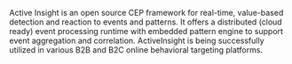 Active Insight is an open source CEP framework for real-time, value-based detection and reaction to events and patterns. It offers a distributed (cloud ready) event processing runtime with embedded pattern engine to support event aggregation and correlation. ActiveInsight is being successfully utilized in various B2B and B2C online behavioral targeting platforms.